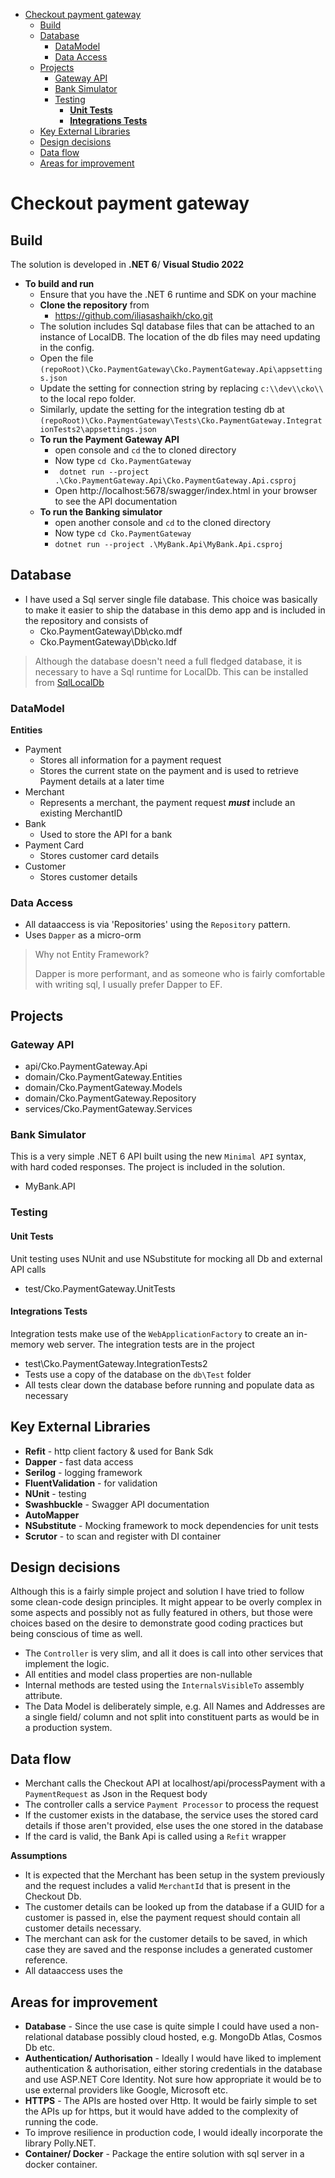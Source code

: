 ﻿- [Checkout payment gateway](#checkout-payment-gateway)
  - [Build](#build)
  - [Database](#database)
    - [DataModel](#datamodel)
    - [Data Access](#data-access)
  - [Projects](#projects)
    - [Gateway API](#gateway-api)
    - [Bank Simulator](#bank-simulator)
    - [Testing](#testing)
      - [**Unit Tests**](#unit-tests)
      - [**Integrations Tests**](#integrations-tests)
  - [Key External Libraries](#key-external-libraries)
  - [Design decisions](#design-decisions)
  - [Data flow](#data-flow)
  - [Areas for improvement](#areas-for-improvement)

# Checkout payment gateway

## Build 

The solution is developed in **.NET 6**/ **Visual Studio 2022**

- **To build and run**
  - Ensure that you have the .NET 6 runtime and SDK on your machine
  - **Clone the repository** from 
    - https://github.com/iliasashaikh/cko.git
  - The solution includes Sql database files that can be attached to an instance of LocalDB. The location of the db files may need updating in the config.
  - Open the file `(repoRoot)\Cko.PaymentGateway\Cko.PaymentGateway.Api\appsettings.json`
  - Update the setting for connection string by replacing `c:\\dev\\cko\\` to the local repo folder.
  - Similarly, update the setting for the integration testing db at `(repoRoot)\Cko.PaymentGateway\Tests\Cko.PaymentGateway.IntegrationTests2\appsettings.json`
  - **To run the Payment Gateway API** 
    - open console and `cd` the to cloned directory
    - Now type `cd Cko.PaymentGateway`
    - ` dotnet run --project .\Cko.PaymentGateway.Api\Cko.PaymentGateway.Api.csproj`
    - Open http://localhost:5678/swagger/index.html in your browser to see the API documentation
  - **To run the Banking simulator**
    - open another console and `cd` to the cloned directory
    - Now type `cd Cko.PaymentGateway`
    - `dotnet run --project .\MyBank.Api\MyBank.Api.csproj`


## Database
- I have used a Sql server single file database. This choice was basically to make it easier to ship the database in this demo app and is included in the repository and consists of
  - Cko.PaymentGateway\Db\cko.mdf
  - Cko.PaymentGateway\Db\cko.ldf
> Although the database doesn't need a full fledged database, it is necessary to have a Sql runtime for LocalDb. This can be installed from [SqlLocalDb](https://docs.microsoft.com/en-us/sql/database-engine/configure-windows/sql-server-express-localdb?redirectedfrom=MSDN&view=sql-server-ver15)

### DataModel

**Entities**

- Payment 
  - Stores all information for a payment request
  - Stores the current state on the payment and is used to retrieve Payment details at a later time
- Merchant
  - Represents a merchant, the payment request ***must*** include an existing MerchantID
- Bank
  - Used to store the API for a bank
- Payment Card
  - Stores customer card details
- Customer
  - Stores customer details

### Data Access
- All dataaccess is via 'Repositories' using the `Repository` pattern.
- Uses `Dapper` as a micro-orm
  
> Why not Entity Framework?
> 
> Dapper is more performant, and as someone who is fairly comfortable with writing sql, I usually prefer Dapper to EF.



## Projects

### Gateway API
- api/Cko.PaymentGateway.Api
- domain/Cko.PaymentGateway.Entities
- domain/Cko.PaymentGateway.Models
- domain/Cko.PaymentGateway.Repository
- services/Cko.PaymentGateway.Services


### Bank Simulator
This is a very simple .NET 6 API built using the new `Minimal API` syntax, with hard coded responses.
The project is included in the solution.
- MyBank.API

### Testing

#### **Unit Tests**
Unit testing uses NUnit and use NSubstitute for mocking all Db and external API calls
- test/Cko.PaymentGateway.UnitTests

#### **Integrations Tests**
Integration tests make use of the `WebApplicationFactory` to create an in-memory web server. The integration tests are in the project
- test\Cko.PaymentGateway.IntegrationTests2
- Tests use a copy of the database on the `db\Test` folder
- All tests clear down the database before running and populate data as necessary

## Key External Libraries
- **Refit** - http client factory & used for Bank Sdk
- **Dapper** - fast data access
- **Serilog** - logging framework
- **FluentValidation** - for validation
- **NUnit** - testing
- **Swashbuckle** - Swagger API documentation
- **AutoMapper**
- **NSubstitute** - Mocking framework to mock dependencies for unit tests
- **Scrutor** - to scan and register with DI container

## Design decisions

Although this is a fairly simple project and solution I have tried to follow some clean-code design principles. It might appear to be overly complex in some aspects and possibly not as fully featured in others, but those were choices based on the desire to demonstrate good coding practices but being conscious of time as well.

- The `Controller` is very slim, and all it does is call into other services that implement the logic.
- All entities and model class properties are non-nullable
- Internal methods are tested using the `InternalsVisibleTo` assembly attribute.
- The Data Model is deliberately simple, e.g. All Names and Addresses are a single field/ column and not split into constituent parts as would be in a production system.
  

## Data flow
- Merchant calls the Checkout API at localhost/api/processPayment with a `PaymentRequest` as Json in the Request body
- The controller calls a service `Payment Processor` to process the request
- If the customer exists in the database, the service uses the stored card details if those aren't provided, else uses the one stored in the database
- If the card is valid, the Bank Api is called using a `Refit` wrapper

**Assumptions**
- It is expected that the Merchant has been setup in the system previously and the request includes a valid `MerchantId` that is present in the Checkout Db.
- The customer details can be looked up from the database if a GUID for a customer is passed in, else the payment request should contain all customer details necessary.
- The merchant can ask for the customer details to be saved, in which case they are saved and the response includes a generated customer reference.
- All dataaccess uses the 


## Areas for improvement
- **Database** - Since the use case is quite simple I could have used a non-relational database possibly cloud hosted, e.g. MongoDb Atlas, Cosmos Db etc.
- **Authentication/ Authorisation** - Ideally I would have liked to implement authentication & authorisation, either storing credentials in the  database and use ASP.NET Core Identity. Not sure how appropriate it would be to use external providers like Google, Microsoft etc.
- **HTTPS** - The APIs are hosted over Http. It would be fairly simple to set the APIs up for https, but it would have added to the complexity of running the code.
- To improve resilience in production code, I would ideally incorporate the library Polly.NET.
- **Container/ Docker** - Package the entire solution with sql server in a docker container.

